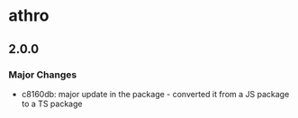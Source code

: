 # athro

## 2.0.0

### Major Changes

- c8160db: major update in the package - converted it from a JS package to a TS package
